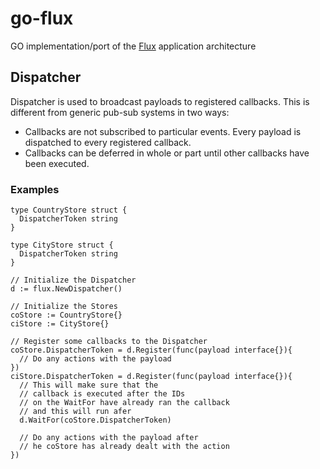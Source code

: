 # go-flux

GO implementation/port of the [Flux](https://github.com/facebook/flux) application architecture

## Dispatcher

Dispatcher is used to broadcast payloads to registered callbacks. This is different from generic pub-sub systems in two ways:

* Callbacks are not subscribed to particular events. Every payload is dispatched to every registered callback.
* Callbacks can be deferred in whole or part until other callbacks have been executed.

### Examples

```golang
type CountryStore struct {
  DispatcherToken string
}

type CityStore struct {
  DispatcherToken string
}

// Initialize the Dispatcher
d := flux.NewDispatcher()

// Initialize the Stores
coStore := CountryStore{}
ciStore := CityStore{}

// Register some callbacks to the Dispatcher
coStore.DispatcherToken = d.Register(func(payload interface{}){
  // Do any actions with the payload
})
ciStore.DispatcherToken = d.Register(func(payload interface{}){
  // This will make sure that the
  // callback is executed after the IDs
  // on the WaitFor have already ran the callback 
  // and this will run afer
  d.WaitFor(coStore.DispatcherToken)

  // Do any actions with the payload after
  // he coStore has already dealt with the action
})
```

